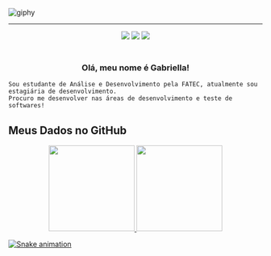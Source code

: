 ![giphy](https://user-images.githubusercontent.com/89717936/150699604-e45557a4-2ff3-4220-b9c4-ee5d4a11a50c.gif)
<hr>

<div align="center">
  <a href="https://www.linkedin.com/in/gabriella-martins-1a4b78210/" target="_black"><img src="https://img.shields.io/badge/LinkedIn-0077B5?style=for-the-badge&logo=linkedin&logoColor=white" target="_black"></a>
  <a href="#" target="_black"><img src="https://img.shields.io/badge/Discord-7289DA?style=for-the-badge&logo=discord&logoColor=white" target="_black"></a>
  <a href="https://open.spotify.com/playlist/4THRyOdXZVYR62IVmyVGz9?si=2d1cedc208a5434d" target="_black"><img src="https://img.shields.io/badge/Spotify-1ED760?&style=for-the-badge&logo=spotify&logoColor=white" target="_black"></a>
</div>

<h3 align="center">  <br>
Olá, meu nome é Gabriella!
<br>
</h3>

```
Sou estudante de Análise e Desenvolvimento pela FATEC, atualmente sou estagiária de desenvolvimento.
Procuro me desenvolver nas áreas de desenvolvimento e teste de softwares!
```

## Meus Dados no GitHub
<div align="center">
  <a href="https://github.com/mrtns641">
  <img height="170em" src="https://github-readme-stats.vercel.app/api?username=mrtns641&show_icons=true&theme=tokyonight&include_all_commits=true&count_private=true"/>
  <img height="170em" src="https://github-readme-stats.vercel.app/api/top-langs/?username=mrtns641&layout=compact&langs_count=7&theme=tokyonight"/>
</div>
  
![Snake animation](https://github.com/mrtns641/mrtns641/blob/output/github-contribution-grid-snake.svg)
